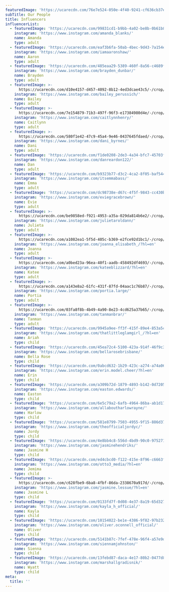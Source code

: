 ```yaml
---
featuredImage: 'https://ucarecdn.com/76e7e524-050e-4f40-9241-cf636cb37e49/'
subTitle: Our People
title: Influencers
influencerList:
  - featuredImage: 'https://ucarecdn.com/99831cd1-b9bb-4a02-be8b-0b61b81ee255/'
    instagram: 'https://www.instagram.com/amanda_blanks/'
    name: Amanda
    type: adult
  - featuredImage: 'https://ucarecdn.com/eaf3b6fa-50ab-4bec-9d43-7a154e3e991e/'
    instagram: 'https://www.instagram.com/iamaaronshaw/'
    name: Aaron
    type: adult
  - featuredImage: 'https://ucarecdn.com/485eaa29-5389-460f-8a56-c4689fefdb0e/'
    instagram: 'https://www.instagram.com/brayden_dunbar/'
    name: Brayden
    type: adult
  - featuredImage: >-
      https://ucarecdn.com/d10e4157-d457-4092-8b12-4ed3dcae43c5/-/crop/2383x3301/345,1188/-/preview/
    instagram: 'https://www.instagram.com/bailey_perussich/'
    name: Bailey
    type: adult
  - featuredImage: >-
      https://ucarecdn.com/7e154879-71b3-497f-96f3-e17384980d4e/-/crop/575x867/0,76/-/preview/
    instagram: 'https://www.instagram.com/caitlynnhenry/'
    name: Caitlynn
    type: adult
  - featuredImage: >-
      https://ucarecdn.com/580f1e42-47c9-45a4-9e46-0437645fdaed/-/crop/388x522/91,0/-/preview/
    instagram: 'https://www.instagram.com/dani_byrnes/'
    name: Dani
    type: adult
  - featuredImage: 'https://ucarecdn.com/f1de0208-2de3-4a34-bfc7-45703f2c2410/'
    instagram: 'https://www.instagram.com/danreardon122/'
    name: Dan
    type: adult
  - featuredImage: 'https://ucarecdn.com/b9323b77-d3c2-4ca2-8f05-baf544ab4029/'
    instagram: 'https://www.instagram.com/itsemmabass/'
    name: Emma
    type: adult
  - featuredImage: 'https://ucarecdn.com/dc98738e-d67c-4f5f-9843-cc430bfe936d/'
    instagram: 'https://www.instagram.com/eviegracebrown/'
    name: Evie
    type: adult
  - featuredImage: >-
      https://ucarecdn.com/be9858ed-f921-4953-a35a-029da814b6e2/-/crop/330x478/29,26/-/preview/
    instagram: 'https://www.instagram.com/julietaroldann/'
    name: Julieta
    type: adult
  - featuredImage: >-
      https://ucarecdn.com/a1082ea1-5f5d-405c-b369-e2fce92d1bc1/-/crop/352x498/59,42/-/preview/
    instagram: 'https://www.instagram.com/joanna_elisabeth_/?hl=en'
    name: Joanna
    type: adult
  - featuredImage: >-
      https://ucarecdn.com/a0bed23a-96ea-40f1-aadb-458492df4693/-/crop/650x905/105,0/-/preview/
    instagram: 'https://www.instagram.com/kateeblizzard/?hl=en'
    name: Katee
    type: adult
  - featuredImage: >-
      https://ucarecdn.com/a143e8a2-61fc-431f-87fd-04aac1c76b87/-/crop/515x724/192,0/-/preview/
    instagram: 'https://www.instagram.com/portia.large/'
    name: Portia
    type: adult
  - featuredImage: >-
      https://ucarecdn.com/03fa8f8b-4b49-4a90-8e23-4cd625a37b65/-/crop/420x622/0,0/-/preview/
    instagram: 'https://www.instagram.com/tanmanbrar/'
    name: Tanman
    type: adult
  - featuredImage: 'https://ucarecdn.com/9945a9ee-ff3f-415f-89e4-853a5c69b6e8/'
    instagram: 'https://www.instagram.com/thatlittleglamgirl_/?hl=en'
    name: Ariah
    type: child
  - featuredImage: 'https://ucarecdn.com/45ea72c4-5100-423a-914f-46f9c379defe/'
    instagram: 'https://www.instagram.com/bellarosebrisbane/'
    name: Bella Rose
    type: child
  - featuredImage: 'https://ucarecdn.com/0abcd632-1b29-423c-a274-a74a06caca22/'
    instagram: 'https://www.instagram.com/erin.model.cheer/?hl=en'
    name: Erin
    type: child
  - featuredImage: 'https://ucarecdn.com/a309b72d-1879-4893-b142-0d72054099a2/'
    instagram: 'https://www.instagram.com/easton.edwards/'
    name: Easton
    type: child
  - featuredImage: 'https://ucarecdn.com/6e5c79a2-6afb-4964-86ba-ab1d176b5d73/'
    instagram: 'https://www.instagram.com/allaboutharlowrayne/'
    name: Harlow
    type: child
  - featuredImage: 'https://ucarecdn.com/581e8799-7503-4955-9f15-886d3746e994/'
    instagram: 'https://www.instagram.com/theofficialjordyc/'
    name: Jordy
    type: child
  - featuredImage: 'https://ucarecdn.com/4e8bb4c8-556d-4bd9-90c0-975271d3e695/'
    instagram: 'https://www.instagram.com/jasminehendriks/'
    name: Jasmine H
    type: child
  - featuredImage: 'https://ucarecdn.com/ed4cbcd0-f122-415e-8f96-c6663ff08d32/'
    instagram: 'https://www.instagram.com/otto3_media/?hl=en'
    name: Jemima
    type: child
  - featuredImage: >-
      https://ucarecdn.com/c628fbe9-6ba8-4fbf-86da-2338670a917d/-/crop/877x1116/145,22/-/preview/
    instagram: 'https://www.instagram.com/jasmine.lessue/?hl=en'
    name: Jasmine L
    type: child
  - featuredImage: 'https://ucarecdn.com/0133fd7f-0d08-4e37-8a19-65d327ce61f8/'
    instagram: 'https://www.instagram.com/kayla_h_official/'
    name: Kayla
    type: child
  - featuredImage: 'https://ucarecdn.com/10154022-be1e-4386-9f82-97b232d5ac51/'
    instagram: 'https://www.instagram.com/oliver.oconnell_official/'
    name: Oliver
    type: child
  - featuredImage: 'https://ucarecdn.com/5141b87c-7fef-478e-96f4-a57e9d9a62c5/'
    instagram: 'https://www.instagram.com/siennamjohnston/'
    name: Sienna
    type: child
  - featuredImage: 'https://ucarecdn.com/13febd87-daca-4e17-80b2-0477d820d404/'
    instagram: 'https://www.instagram.com/marshallgradisnik/'
    name: Wyatt
    type: child
meta:
  title: ''
---
```


